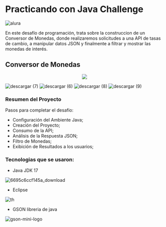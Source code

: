 # Practicando con Java Challenge

![alura](https://github.com/user-attachments/assets/61134662-73ef-418d-ab40-4fad6f6ef9ca)

En este desafío de programación, trata sobre la construccion de un Conversor de Monedas, donde realizaremos solicitudes a una API de tasas de cambio, a manipular datos JSON y finalmente a filtrar y mostrar las monedas de interés.

## Conversor de Monedas

<p align="center">
   <img src="https://github.com/user-attachments/assets/02c90908-156c-4743-973f-be26d4cdef51">
   </p>

![descargar (7)](https://github.com/user-attachments/assets/390d5292-46cb-4849-ac3e-1fc9d4cdb7fd) ![descargar (6)](https://github.com/user-attachments/assets/9c31a7e0-2c62-491f-bb8e-84ad0f603d32) ![descargar (8)](https://github.com/user-attachments/assets/6a9ceabb-4502-4f5c-9d49-b587562f6450) ![descargar (9)](https://github.com/user-attachments/assets/8fc61c7d-e44a-418c-83a7-9712ee58a7d0)

### Resumen del Proyecto 

Pasos para completar el desafio:

- Configuración del Ambiente Java;
- Creación del Proyecto;
- Consumo de la API;
- Análisis de la Respuesta JSON;
- Filtro de Monedas;
- Exibición de Resultados a los usuarios;

### Tecnologias que se usaron:

- Java JDK 17

![6695c6ccf145a_download](https://github.com/user-attachments/assets/96ab0b6c-c7c0-4af5-a84e-8b783295dfc8)
- Eclipse

![th](https://github.com/user-attachments/assets/84413af7-6518-4f01-a19c-df26953fcbf9)

- GSON libreria de java

![gson-mini-logo](https://github.com/user-attachments/assets/b213ee44-0786-473f-ae59-2d38329b5d12)

